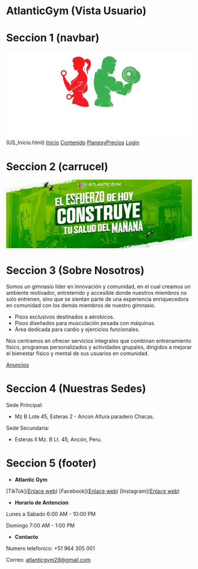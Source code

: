 # AtlanticGym (Vista Usuario)

# Seccion 1 (navbar)
![Imagen logo](/imgWeb/logo.png)(US_Inicio.html)
[Inicio](US_Inicio.html)
[Contenido](US_Anuncios.html)
[PlanesyPrecios](US_PlanesYPrecios.html)
[Login](US_login.html)


# Seccion 2 (carrucel)
![Image Alt Text](/imgWeb/C_01.jpg)


# Seccion 3 (Sobre Nosotros)
Somos un gimnasio líder en innovación y comunidad, en el cual creamos un ambiente motivador, 
entretenido y accesible donde nuestros miembros no solo entrenen, sino que se sientan parte de 
una experiencia enriquecedora en comunidad con los demás miembros de nuestro gimnasio.

- Pisos exclusivos destinados a aérobicos.
- Pisos diseñados para musculación pesada con máquinas.
- Área dedicada para cardio y ejercicios funcionales.

Nos centramos en ofrecer servicios integrales que combinan entrenamiento físico, programas 
personalizados y actividades grupales, dirigidos a mejorar el bienestar físico y mental de 
sus usuarios en comunidad.

[Anuncios](US_Anuncios.html)


# Seccion 4 (Nuestras Sedes)
Sede Principal:

- Mz B Lote 45, Esteras 2 - Ancon Altura paradero Chacas.


Sede Secundaria:
- Esteras II Mz. B Lt. 45, Ancón, Peru.


# Seccion 5 (footer)
- **Atlantic Gym**

[TikTok]([Enlace web](https://www.tiktok.com/@atlantic.gym8))
[Facebook]([Enlace web](https://www.facebook.com/Antlanticgym))
[Instagram]([Enlace web](https://www.instagram.com/atlanticgm/))

- **Horario de Antencion**

Lunes a Sabado 6:00 AM - 10:00 PM

Domingo 7:00 AM - 1:00 PM

- **Contacto**

Numero telefonico: +51 964 305 001

Correo: atlanticgym29@gmail.com